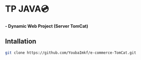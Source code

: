 # TP JAVA💿 

#### - Dynamic Web Project (Server TomCat)


## Intallation
```bash
git clone https://github.com/YoubaImkf/e-commerce-TomCat.git
```


